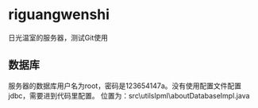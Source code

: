 # riguangwenshi
日光温室的服务器，测试Git使用

## 数据库
服务器的数据库用户名为root，密码是123654147a。没有使用配置文件配置jdbc，需要进到代码里配置。
位置为：src\utilsIpml\aboutDatabaseImpl.java